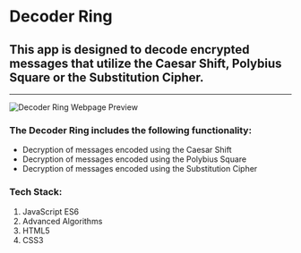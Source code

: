 <!-- Heading --> 
# Decoder Ring
## This app is designed to decode encrypted messages that utilize the Caesar Shift, Polybius Square or the Substitution Cipher. 
<!-- Hoizontal line --> 
___
<!-- Image --> 
![Decoder Ring Webpage Preview](/decoder-ring-webpreview.PNG?raw=true "App Display")
<!-- Horizontal line -->
<!-- UL -->
### The Decoder Ring includes the following functionality: 
* Decryption of messages encoded using the Caesar Shift
* Decryption of messages encoded using the Polybius Square
* Decryption of messages encoded using the Substitution Cipher
<!-- OL -->
### Tech Stack: 
1. JavaScript ES6
1. Advanced Algorithms 
1. HTML5 
1. CSS3 
 
